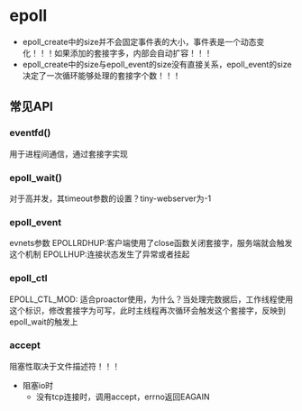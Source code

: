 # epoll
+ epoll_create中的size并不会固定事件表的大小，事件表是一个动态变化！！！如果添加的套接字多，内部会自动扩容！！！
+ epoll_create中的size与epoll_event的size没有直接关系，epoll_event的size决定了一次循环能够处理的套接字个数！！！

## 常见API
### eventfd()
用于进程间通信，通过套接字实现

### epoll_wait()
对于高并发，其timeout参数的设置？tiny-webserver为-1

### epoll_event
evnets参数
EPOLLRDHUP:客户端使用了close函数关闭套接字，服务端就会触发这个机制
EPOLLHUP:连接状态发生了异常或者挂起

### epoll_ctl
EPOLL_CTL_MOD: 适合proactor使用，为什么？当处理完数据后，工作线程使用这个标识，修改套接字为可写，此时主线程再次循环会触发这个套接字，反映到epoll_wait的触发上

### accept
阻塞性取决于文件描述符！！！
+ 阻塞io时
  + 没有tcp连接时，调用accept，errno返回EAGAIN